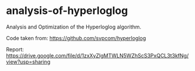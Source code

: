 # analysis-of-hyperloglog
Analysis and Optimization of the Hyperloglog algorithm.

Code taken from:
https://github.com/svpcom/hyperloglog

Report:
https://drive.google.com/file/d/1zxXyZIgMTWLN5WZhScS3PxQCL3t3kfNg/view?usp=sharing
